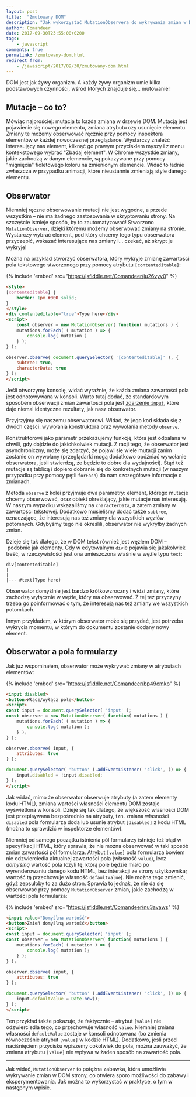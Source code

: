 ```yaml
---
layout: post
title:  "Zmutowany DOM"
description: "Jak wykorzystać MutationObservera do wykrywania zmian w DOM-ie?"
author: Comandeer
date: 2017-09-30T23:55:00+0200
tags:
    - javascript
comments: true
permalink: /zmutowany-dom.html
redirect_from:
    - /javascript/2017/09/30/zmutowany-dom.html
---
```


DOM jest jak żywy organizm. A każdy żywy organizm umie kilka podstawowych czynności, wśród których znajduje się… mutowanie!<!--more-->

## Mutacje – co to?

Mówiąc najprościej: mutacja to każda zmiana w drzewie DOM. Mutacją jest pojawienie się nowego elementu, zmiana atrybutu czy usunięcie elementu. Zmiany te możemy obserwować ręcznie przy pomocy inspektora elementów w każdej nowoczesnej przeglądarce. Wystarczy znaleźć interesujący nas element, kliknąć go prawym przyciskiem myszy i z menu kontekstowego wybrać "Zbadaj element". W Chrome wszystkie zmiany, jakie zachodzą w danym elemencie, są pokazywane przy pomocy "mignięcia" fioletowego koloru na zmienionym elemencie. Widać to ładnie zwłaszcza w przypadku animacji, które nieustannie zmieniają style danego elementu.

## Obserwator

Niemniej ręczne obserwowanie mutacji nie jest wygodne, a przede wszystkim – nie ma żadnego zastosowania w skryptowaniu strony. Na szczęście istnieje sposób, by to zautomatyzować! Stworzono [`MutationObserver`](https://developer.mozilla.org/en-US/docs/Web/API/MutationObserver), dzięki któremu możemy obserwować zmiany na stronie. Wystarczy wybrać element, pod który chcemy tego typu obserwatora przyczepić, wskazać interesujące nas zmiany i… czekać, aż skrypt je wykryje!

Można na przykład stworzyć obserwatora, który wykryje zmianę zawartości pola tekstowego stworzonego przy pomocy atrybutu `[contenteditable]`:

{% include 'embed' src="https://jsfiddle.net/Comandeer/ju26vyy0" %}

```html
<style>
[contenteditable] {
	border: 1px #000 solid;
}
</style>
<div contenteditable="true">Type here</div>
<script>
	const observer = new MutationObserver( function( mutations ) {
	mutations.forEach( ( mutation ) => {
		console.log( mutation )
	} );
} );

observer.observe( document.querySelector( '[contenteditable]' ), {
	subtree: true,
	characterData: true
} );
</script>
```

Jeśli otworzymy konsolę, widać wyraźnie, że każda zmiana zawartości pola jest odnotowywana w konsoli. Warto tutaj dodać, że standardowym sposobem obserwacji zmian zawartości pola jest [zdarzenie `input`](https://developer.mozilla.org/en-US/docs/Web/Events/input), które daje niemal identyczne rezultaty, jak nasz obserwator.

Przyjrzyjmy się naszemu obserwatorowi. Widać, że jego kod składa się z dwóch części: wywołania konstruktora oraz wywołania metody `observe`.

Konstruktorowi jako parametr przekazujemy funkcję, która jest odpalana w chwili, gdy dojdzie do jakichkolwiek mutacji. Z racji tego, że obserwator jest asynchroniczny, może się zdarzyć, że pojawi się wiele mutacji zanim zostanie on wywołany (przeglądarki mogą dodatkowo opóźniać wywołanie obserwatora, jeśli stwierdzą, że będzie to dobre dla wydajności). Stąd też mutacje są tablicą i dopiero dobranie się do konkretnych mutacji (w naszym przypadku przy pomocy pętli `forEach`) da nam szczegółowe informacje o zmianach.

Metoda `observe` z kolei przyjmuje dwa parametry: element, którego mutacje chcemy obserwować, oraz obiekt określający, jakie mutacje nas interesują. W naszym wypadku wskazaliśmy na `characterData`, a zatem zmiany w zawartości tekstowej. Dodatkowo musieliśmy dodać także `subtree`, oznaczające, że interesują nas też zmiany dla wszystkich węzłów potomnych. Gdybyśmy tego nie określili, obserwator nie wykryłby żadnych zmian.

Dzieje się tak dlatego, że w DOM tekst również jest węzłem DOM – podobnie jak elementy. Gdy w edytowalnym `div`ie pojawia się jakakolwiek treść, w rzeczywistości jest ona umieszczona właśnie w węźle typu `text`:

```
div[contenteditable]
|
|
|--- #text(Type here)
```

Obserwator domyślnie jest bardzo krótkowzroczny i widzi zmiany, które zachodzą wyłącznie w węźle, który ma obserwować. Z tej też przyczyny trzeba go poinformować o tym, że interesują nas też zmiany we wszystkich potomkach.

Innym przykładem, w którym obserwator może się przydać, jest potrzeba wykrycia momentu, w którym do dokumentu zostanie dodany nowy element.

## Obserwator a pola formularzy

Jak już wspominałem, obserwator może wykrywać zmiany w atrybutach elementów:

{% include 'embed' src="https://jsfiddle.net/Comandeer/bp49cmkp" %}

```html
<input disabled>
<button>Włącz/wyłącz pole</button>
<script>
const input = document.querySelector( 'input' );
const observer = new MutationObserver( function( mutations ) {
	mutations.forEach( ( mutation ) => {
		console.log( mutation );
	} );
} );

observer.observe( input, {
	attributes: true
} );

document.querySelector( 'button' ).addEventListener( 'click', () => {
	input.disabled = !input.disabled;
} );
</script>
```

Jak widać, mimo że obserwator obserwuje atrybuty (a zatem elementy kodu HTML), zmiana wartości własności elementu DOM zostaje wyświetlona w konsoli. Dzieje się tak dlatego, że większość własności DOM jest przepisywana bezpośrednio na atrybuty, tzn. zmiana własności `disabled` pola formularza doda lub usunie atrybut `[disabled]` z kodu HTML (można to sprawdzić w inspektorze elementów).

Niemniej od samego początku istnienia pól formularzy istnieje też błąd w specyfikacji HTML, który sprawia, że nie można obserwować w taki sposób zmian zawartości pól formularza. Atrybut `[value]` pola formularza bowiem nie odzwierciedla aktualnej zawartości pola (własność `value`), lecz _domyślną_ wartość pola (czyli tę, którą pole będzie miało po wyrenderowaniu danego kodu HTML, bez interakcji ze strony użytkownika; wartość tą przechowuje własność `defaultValue`). Nie można tego zmienić, gdyż zepsułoby to za dużo stron. Sprawia to jednak, że nie da się obserwować przy pomocy `MutationObserver` zmian, jakie zachodzą w wartości pola formularza:

{% include 'embed' src="https://jsfiddle.net/Comandeer/nu3avaws" %}

```html
<input value="Domyślna wartość">
<button>Zmień domyślną wartość</button>
<script>
const input = document.querySelector( 'input' );
const observer = new MutationObserver( function( mutations ) {
	mutations.forEach( ( mutation ) => {
		console.log( mutation );
	} );
} );

observer.observe( input, {
	attributes: true
} );

document.querySelector( 'button' ).addEventListener( 'click', () => {
	input.defaultValue = Date.now();
} );
</script>
```

Ten przykład także pokazuje, że faktycznie – atrybut `[value]` nie odzwierciedla tego, co przechowuje własność `value`. Niemniej zmiana własności `defaultValue` zostaje w konsoli odnotowana (bo zmienia równocześnie atrybut `[value]` w kodzie HTML). Dodatkowo, jeśli przed naciśnięciem przycisku wpiszemy cokolwiek do pola, można zauważyć, że zmiana atrybutu `[value]` nie wpływa w żaden sposób na zawartość pola.

---

Jak widać, `MutationObserver` to potężna zabawka, która umożliwia wykrywanie zmian w DOM strony, co otwiera sporo możliwości do zabawy i eksperymentowania. Jak można to wykorzystać w praktyce, o tym w następnym wpisie.
